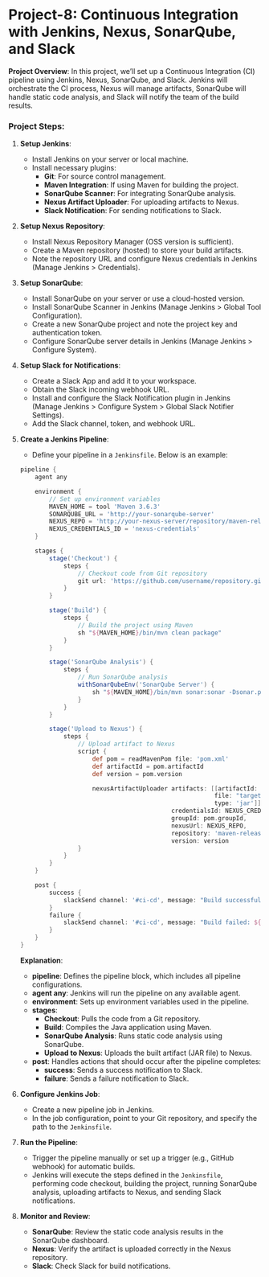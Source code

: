 <h1>Project-8: Continuous Integration with Jenkins, Nexus, SonarQube, and Slack</h1>

**Project Overview**:
In this project, we’ll set up a Continuous Integration (CI) pipeline using Jenkins, Nexus, SonarQube, and Slack. Jenkins will orchestrate the CI process, Nexus will manage artifacts, SonarQube will handle static code analysis, and Slack will notify the team of the build results.

### **Project Steps**:

1. **Setup Jenkins**:
   - Install Jenkins on your server or local machine.
   - Install necessary plugins:
     - **Git**: For source control management.
     - **Maven Integration**: If using Maven for building the project.
     - **SonarQube Scanner**: For integrating SonarQube analysis.
     - **Nexus Artifact Uploader**: For uploading artifacts to Nexus.
     - **Slack Notification**: For sending notifications to Slack.

2. **Setup Nexus Repository**:
   - Install Nexus Repository Manager (OSS version is sufficient).
   - Create a Maven repository (hosted) to store your build artifacts.
   - Note the repository URL and configure Nexus credentials in Jenkins (Manage Jenkins > Credentials).

3. **Setup SonarQube**:
   - Install SonarQube on your server or use a cloud-hosted version.
   - Install SonarQube Scanner in Jenkins (Manage Jenkins > Global Tool Configuration).
   - Create a new SonarQube project and note the project key and authentication token.
   - Configure SonarQube server details in Jenkins (Manage Jenkins > Configure System).

4. **Setup Slack for Notifications**:
   - Create a Slack App and add it to your workspace.
   - Obtain the Slack incoming webhook URL.
   - Install and configure the Slack Notification plugin in Jenkins (Manage Jenkins > Configure System > Global Slack Notifier Settings).
   - Add the Slack channel, token, and webhook URL.

5. **Create a Jenkins Pipeline**:
   - Define your pipeline in a `Jenkinsfile`. Below is an example:

   ```groovy
   pipeline {
       agent any

       environment {
           // Set up environment variables
           MAVEN_HOME = tool 'Maven 3.6.3'
           SONARQUBE_URL = 'http://your-sonarqube-server'
           NEXUS_REPO = 'http://your-nexus-server/repository/maven-releases'
           NEXUS_CREDENTIALS_ID = 'nexus-credentials'
       }

       stages {
           stage('Checkout') {
               steps {
                   // Checkout code from Git repository
                   git url: 'https://github.com/username/repository.git', branch: 'main'
               }
           }

           stage('Build') {
               steps {
                   // Build the project using Maven
                   sh "${MAVEN_HOME}/bin/mvn clean package"
               }
           }

           stage('SonarQube Analysis') {
               steps {
                   // Run SonarQube analysis
                   withSonarQubeEnv('SonarQube Server') {
                       sh "${MAVEN_HOME}/bin/mvn sonar:sonar -Dsonar.projectKey=myproject"
                   }
               }
           }

           stage('Upload to Nexus') {
               steps {
                   // Upload artifact to Nexus
                   script {
                       def pom = readMavenPom file: 'pom.xml'
                       def artifactId = pom.artifactId
                       def version = pom.version

                       nexusArtifactUploader artifacts: [[artifactId: artifactId,
                                                         file: "target/${artifactId}-${version}.jar",
                                                         type: 'jar']],
                                             credentialsId: NEXUS_CREDENTIALS_ID,
                                             groupId: pom.groupId,
                                             nexusUrl: NEXUS_REPO,
                                             repository: 'maven-releases',
                                             version: version
                   }
               }
           }
       }

       post {
           success {
               slackSend channel: '#ci-cd', message: "Build successful: ${env.JOB_NAME} #${env.BUILD_NUMBER}"
           }
           failure {
               slackSend channel: '#ci-cd', message: "Build failed: ${env.JOB_NAME} #${env.BUILD_NUMBER}"
           }
       }
   }
   ```

   **Explanation**:
   - **pipeline**: Defines the pipeline block, which includes all pipeline configurations.
   - **agent any**: Jenkins will run the pipeline on any available agent.
   - **environment**: Sets up environment variables used in the pipeline.
   - **stages**: 
     - **Checkout**: Pulls the code from a Git repository.
     - **Build**: Compiles the Java application using Maven.
     - **SonarQube Analysis**: Runs static code analysis using SonarQube.
     - **Upload to Nexus**: Uploads the built artifact (JAR file) to Nexus.
   - **post**: Handles actions that should occur after the pipeline completes:
     - **success**: Sends a success notification to Slack.
     - **failure**: Sends a failure notification to Slack.

6. **Configure Jenkins Job**:
   - Create a new pipeline job in Jenkins.
   - In the job configuration, point to your Git repository, and specify the path to the `Jenkinsfile`.

7. **Run the Pipeline**:
   - Trigger the pipeline manually or set up a trigger (e.g., GitHub webhook) for automatic builds.
   - Jenkins will execute the steps defined in the `Jenkinsfile`, performing code checkout, building the project, running SonarQube analysis, uploading artifacts to Nexus, and sending Slack notifications.

8. **Monitor and Review**:
   - **SonarQube**: Review the static code analysis results in the SonarQube dashboard.
   - **Nexus**: Verify the artifact is uploaded correctly in the Nexus repository.
   - **Slack**: Check Slack for build notifications.

